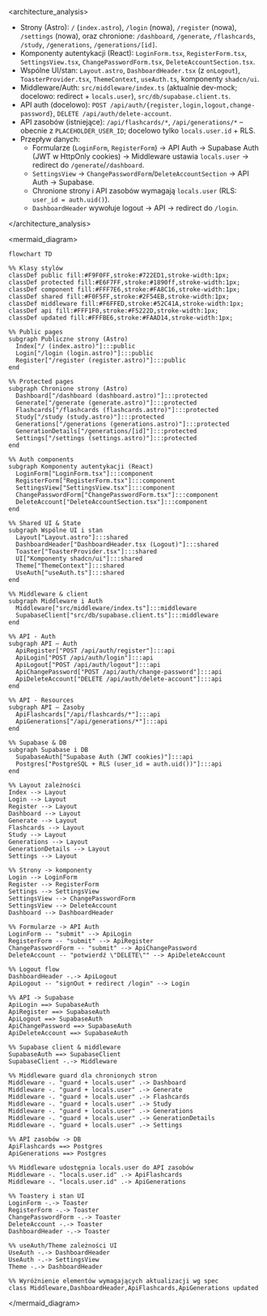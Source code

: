 <architecture_analysis>

- Strony (Astro): `/` (`index.astro`), `/login` (nowa), `/register` (nowa), `/settings` (nowa), oraz chronione: `/dashboard`, `/generate`, `/flashcards`, `/study`, `/generations`, `/generations/[id]`.
- Komponenty autentykacji (React): `LoginForm.tsx`, `RegisterForm.tsx`, `SettingsView.tsx`, `ChangePasswordForm.tsx`, `DeleteAccountSection.tsx`.
- Wspólne UI/stan: `Layout.astro`, `DashboardHeader.tsx` (z `onLogout`), `ToasterProvider.tsx`, `ThemeContext`, `useAuth.ts`, komponenty `shadcn/ui`.
- Middleware/Auth: `src/middleware/index.ts` (aktualnie dev-mock; docelowo: redirect + `locals.user`), `src/db/supabase.client.ts`.
- API auth (docelowo): `POST /api/auth/{register,login,logout,change-password}`, `DELETE /api/auth/delete-account`.
- API zasobów (istniejące): `/api/flashcards/*`, `/api/generations/*` – obecnie z `PLACEHOLDER_USER_ID`; docelowo tylko `locals.user.id` + RLS.
- Przepływ danych:
  - Formularze (`LoginForm`, `RegisterForm`) → API Auth → Supabase Auth (JWT w HttpOnly cookies) → Middleware ustawia `locals.user` → redirect do `/generate`/`/dashboard`.
  - `SettingsView` → `ChangePasswordForm`/`DeleteAccountSection` → API Auth → Supabase.
  - Chronione strony i API zasobów wymagają `locals.user` (RLS: `user_id = auth.uid()`).
  - `DashboardHeader` wywołuje logout → API → redirect do `/login`.

</architecture_analysis>

<mermaid_diagram>

```mermaid
flowchart TD

%% Klasy stylów
classDef public fill:#F9F0FF,stroke:#722ED1,stroke-width:1px;
classDef protected fill:#E6F7FF,stroke:#1890ff,stroke-width:1px;
classDef component fill:#FFF7E6,stroke:#FA8C16,stroke-width:1px;
classDef shared fill:#F0F5FF,stroke:#2F54EB,stroke-width:1px;
classDef middleware fill:#F6FFED,stroke:#52C41A,stroke-width:1px;
classDef api fill:#FFF1F0,stroke:#F5222D,stroke-width:1px;
classDef updated fill:#FFFBE6,stroke:#FAAD14,stroke-width:1px;

%% Public pages
subgraph Publiczne strony (Astro)
  Index["/ (index.astro)"]:::public
  Login["/login (login.astro)"]:::public
  Register["/register (register.astro)"]:::public
end

%% Protected pages
subgraph Chronione strony (Astro)
  Dashboard["/dashboard (dashboard.astro)"]:::protected
  Generate["/generate (generate.astro)"]:::protected
  Flashcards["/flashcards (flashcards.astro)"]:::protected
  Study["/study (study.astro)"]:::protected
  Generations["/generations (generations.astro)"]:::protected
  GenerationDetails["/generations/[id]"]:::protected
  Settings["/settings (settings.astro)"]:::protected
end

%% Auth components
subgraph Komponenty autentykacji (React)
  LoginForm["LoginForm.tsx"]:::component
  RegisterForm["RegisterForm.tsx"]:::component
  SettingsView["SettingsView.tsx"]:::component
  ChangePasswordForm["ChangePasswordForm.tsx"]:::component
  DeleteAccount["DeleteAccountSection.tsx"]:::component
end

%% Shared UI & State
subgraph Wspólne UI i stan
  Layout["Layout.astro"]:::shared
  DashboardHeader["DashboardHeader.tsx (Logout)"]:::shared
  Toaster["ToasterProvider.tsx"]:::shared
  UI["Komponenty shadcn/ui"]:::shared
  Theme["ThemeContext"]:::shared
  UseAuth["useAuth.ts"]:::shared
end

%% Middleware & client
subgraph Middleware i Auth
  Middleware["src/middleware/index.ts"]:::middleware
  SupabaseClient["src/db/supabase.client.ts"]:::middleware
end

%% API - Auth
subgraph API — Auth
  ApiRegister["POST /api/auth/register"]:::api
  ApiLogin["POST /api/auth/login"]:::api
  ApiLogout["POST /api/auth/logout"]:::api
  ApiChangePassword["POST /api/auth/change-password"]:::api
  ApiDeleteAccount["DELETE /api/auth/delete-account"]:::api
end

%% API - Resources
subgraph API — Zasoby
  ApiFlashcards["/api/flashcards/*"]:::api
  ApiGenerations["/api/generations/*"]:::api
end

%% Supabase & DB
subgraph Supabase i DB
  SupabaseAuth["Supabase Auth (JWT cookies)"]:::api
  Postgres["PostgreSQL + RLS (user_id = auth.uid())"]:::api
end

%% Layout zależności
Index --> Layout
Login --> Layout
Register --> Layout
Dashboard --> Layout
Generate --> Layout
Flashcards --> Layout
Study --> Layout
Generations --> Layout
GenerationDetails --> Layout
Settings --> Layout

%% Strony -> komponenty
Login --> LoginForm
Register --> RegisterForm
Settings --> SettingsView
SettingsView --> ChangePasswordForm
SettingsView --> DeleteAccount
Dashboard --> DashboardHeader

%% Formularze -> API Auth
LoginForm -- "submit" --> ApiLogin
RegisterForm -- "submit" --> ApiRegister
ChangePasswordForm -- "submit" --> ApiChangePassword
DeleteAccount -- "potwierdź \"DELETE\"" --> ApiDeleteAccount

%% Logout flow
DashboardHeader -.-> ApiLogout
ApiLogout -- "signOut + redirect /login" --> Login

%% API -> Supabase
ApiLogin ==> SupabaseAuth
ApiRegister ==> SupabaseAuth
ApiLogout ==> SupabaseAuth
ApiChangePassword ==> SupabaseAuth
ApiDeleteAccount ==> SupabaseAuth

%% Supabase client & middleware
SupabaseAuth ==> SupabaseClient
SupabaseClient -.-> Middleware

%% Middleware guard dla chronionych stron
Middleware -. "guard + locals.user" .-> Dashboard
Middleware -. "guard + locals.user" .-> Generate
Middleware -. "guard + locals.user" .-> Flashcards
Middleware -. "guard + locals.user" .-> Study
Middleware -. "guard + locals.user" .-> Generations
Middleware -. "guard + locals.user" .-> GenerationDetails
Middleware -. "guard + locals.user" .-> Settings

%% API zasobów -> DB
ApiFlashcards ==> Postgres
ApiGenerations ==> Postgres

%% Middleware udostępnia locals.user do API zasobów
Middleware -. "locals.user.id" .-> ApiFlashcards
Middleware -. "locals.user.id" .-> ApiGenerations

%% Toastery i stan UI
LoginForm -.-> Toaster
RegisterForm -.-> Toaster
ChangePasswordForm -.-> Toaster
DeleteAccount -.-> Toaster
DashboardHeader -.-> Toaster

%% useAuth/Theme zależności UI
UseAuth -.-> DashboardHeader
UseAuth -.-> SettingsView
Theme -.-> DashboardHeader

%% Wyróżnienie elementów wymagających aktualizacji wg spec
class Middleware,DashboardHeader,ApiFlashcards,ApiGenerations updated

```

</mermaid_diagram>


